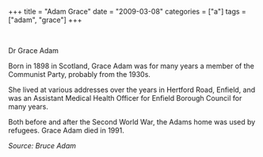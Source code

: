 +++
title = "Adam Grace"
date = "2009-03-08"
categories = ["a"]
tags = ["adam", "grace"]
+++

 

Dr Grace Adam

Born in 1898 in Scotland, Grace Adam was for many years a member of the Communist Party, probably from the 1930s.

She lived at various addresses over the years in Hertford Road, Enfield, and was an Assistant Medical Health Officer for Enfield Borough Council for many years.

Both before and after the Second World War, the Adams home was used by refugees. Grace Adam died in 1991.

_Source: Bruce Adam_

